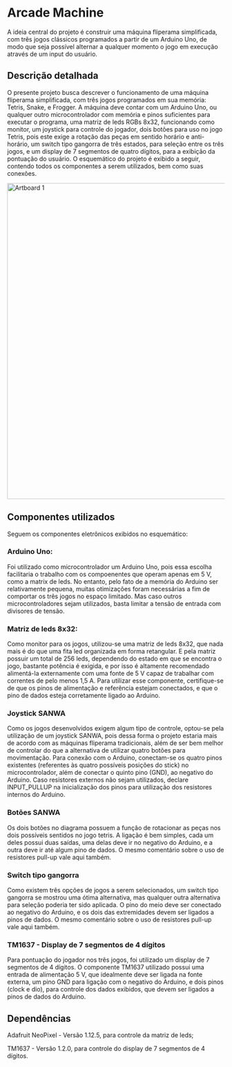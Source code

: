 # Arcade Machine

A ideia central do projeto é construir uma máquina fliperama simplificada, com três jogos
clássicos programados a partir de um Arduino Uno, de modo que seja possível alternar a qualquer momento o jogo em execução através de um input do usuário.

## Descrição detalhada

O presente projeto busca descrever o funcionamento de uma máquina fliperama simplificada, com três jogos programados em sua memória: Tetris, Snake, e Frogger. A máquina deve contar com um Arduino Uno, ou qualquer outro microcontrolador com memória e pinos suficientes para executar o programa, uma matriz de leds RGBs 8x32, funcionando como monitor, um joystick para controle do jogador, dois botões para uso no jogo Tetris, pois este exige a rotação das peças em sentido horário e anti-horário, um switch tipo gangorra de três estados, para seleção entre os três jogos, e um display de 7 segmentos de quatro dígitos, para a exibição da pontuação do usuário. O esquemático do projeto é exibido a seguir, contendo todos os componentes a serem utilizados, bem como suas conexões.

<img width="730" alt="Artboard 1" src="https://github.com/user-attachments/assets/37fd46fd-960b-4e1c-bcc5-dcf306b5a732" />

## Componentes utilizados

Seguem os componentes eletrônicos exibidos no esquemático:

### Arduino Uno: 

Foi utilizado como microcontrolador um Arduino Uno, pois essa escolha facilitaria o trabalho com os compoenentes que operam apenas em 5 V, como a matrix de leds. No entanto, pelo fato de a memória do Arduino ser relativamente pequena, muitas otimizações foram necessárias a fim de comportar os três jogos no espaço limitado. Mas caso outros microcontroladores sejam utilizados, basta limitar a tensão de entrada com divisores de tensão.

### Matriz de leds 8x32:

Como monitor para os jogos, utilizou-se uma matriz de leds 8x32, que nada mais é do que uma fita led organizada em forma retangular. E pela matriz possuir um total de 256 leds, dependendo do estado em que se encontra o jogo, bastante potência é exigida, e por isso é altamente recomendado alimentá-la externamente com uma fonte de 5 V capaz de trabalhar com correntes de pelo menos 1,5 A. Para utilizar esse componente, certifique-se de que os pinos de alimentação e referência estejam conectados, e que o pino de dados esteja corretamente ligado ao Arduino.

### Joystick SANWA

Como os jogos desenvolvidos exigem algum tipo de controle, optou-se pela utilização de um joystick SANWA, pois dessa forma o projeto estaria mais de acordo com as máquinas fliperama tradicionais, além de ser bem melhor de controlar do que a alternativa de utilizar quatro botões para movimentação. Para conexão com o Arduino, conectam-se os quatro pinos existentes (referentes às quatro possíveis posições do stick) no microcontrolador, além de conectar o quinto pino (GND), ao negativo do Arduino. Caso resistores externos não sejam utilizados, declare INPUT_PULLUP na inicialização dos pinos para utilização dos resistores internos do Arduino.

### Botões SANWA

Os dois botões no diagrama possuem a função de rotacionar as peças nos dois possíveis sentidos no jogo tetris. A ligação é bem simples, cada um deles possui duas saídas, uma delas deve ir no negativo do Arduino, e a outra deve ir até algum pino de dados. O mesmo comentário sobre o uso de resistores pull-up vale aqui também.

### Switch tipo gangorra

Como existem três opções de jogos a serem selecionados, um switch tipo gangorra se mostrou uma ótima alternativa, mas qualquer outra alternativa para seleção poderia ter sido aplicada. O pino do meio deve ser conectado ao negativo do Arduino, e os dois das extremidades devem ser ligados a pinos de dados. O mesmo comentário sobre o uso de resistores pull-up vale aqui também.

### TM1637 - Display de 7 segmentos de 4 dígitos

Para pontuação do jogador nos três jogos, foi utilizado um display de 7 segmentos de 4 dígitos. O componente TM1637 utilizado possui uma entrada de alimentação 5 V, que idealmente deve ser ligada na fonte externa, um pino GND para ligação com o negativo do Arduino, e dois pinos (clock e dio), para controle dos dados exibidos, que devem ser ligados a pinos de dados do Arduino.
## Dependências

Adafruit NeoPixel - Versão 1.12.5, para controle da matriz de leds;

TM1637 - Versão 1.2.0, para controle do display de 7 segmentos de 4 dígitos.
